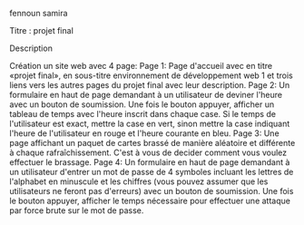 fennoun samira

Titre : projet final

Description

Création un site web avec 4 page:
Page 1: Page d'accueil avec en titre «projet final», en sous-titre environnement de développement web 1 et trois liens vers les autres pages du projet final avec leur description.
Page 2: Un formulaire en haut de page demandant à un utilisateur de deviner l'heure avec un bouton de soumission. Une fois le bouton appuyer, afficher un tableau de temps avec l'heure inscrit dans chaque case. Si le temps de l'utilisateur est exact, mettre la case en vert, sinon mettre la case indiquant l'heure de l'utilisateur en rouge et l'heure courante en bleu.
Page 3: Une page affichant un paquet de cartes brassé de manière aléatoire et différente à chaque rafraîchissement. C'est à vous de decider comment vous voulez effectuer le brassage.
Page 4: Un formulaire en haut de page demandant à un utilisateur d'entrer un mot de passe de 4 symboles incluant les lettres de l'alphabet en minuscule et les chiffres (vous pouvez assumer que les utilisateurs ne feront pas d'erreurs) avec un bouton de soumission. Une fois le bouton appuyer, afficher le temps nécessaire pour effectuer une attaque par force brute sur le mot de passe.
